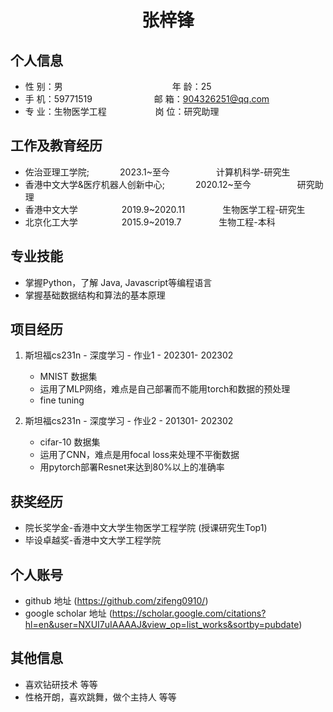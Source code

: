  <center>
     <h1>张梓锋</h1>
 </center>

## 个人信息 

* 性 别：男&emsp;&emsp;&emsp;&emsp;&emsp;&emsp;&emsp;&emsp;&emsp;&emsp;&emsp;&emsp;&ensp;年 龄：25  
* 手 机：59771519 &emsp;&emsp;&emsp;&emsp;&emsp;&emsp;&ensp;  邮 箱：904326251@qq.com    
* 专 业：生物医学工程 &emsp;&emsp;&emsp;&emsp;&emsp; 岗 位：研究助理

## 工作及教育经历
* 佐治亚理工学院;&emsp;&emsp;&emsp;&ensp;2023.1~至今&emsp;&emsp;&emsp;&emsp;&emsp; 计算机科学-研究生   
* 香港中文大学&医疗机器人创新中心;&emsp;&emsp;&emsp;&ensp;2020.12~至今&emsp;&emsp;&emsp;&emsp;&emsp; 研究助理       
* 香港中文大学&emsp;&emsp;&emsp;&emsp;&emsp;2019.9~2020.11&emsp;&emsp;&emsp;&emsp; 生物医学工程-研究生         
* 北京化工大学&emsp;&emsp;&emsp;&emsp;&emsp;2015.9~2019.7&emsp;&emsp;&emsp;&emsp; 生物工程-本科  

## 专业技能

* 掌握Python，了解 Java, Javascript等编程语言
* 掌握基础数据结构和算法的基本原理

## 项目经历

1. 斯坦福cs231n - 深度学习 - 作业1 - 202301- 202302 
    * MNIST 数据集 
    * 运用了MLP网络，难点是自己部署而不能用torch和数据的预处理
    * fine tuning

2. 斯坦福cs231n - 深度学习 - 作业2 - 201301- 202302 
    * cifar-10 数据集 
    * 运用了CNN，难点是用focal loss来处理不平衡数据
    * 用pytorch部署Resnet来达到80%以上的准确率

## 获奖经历
* 院长奖学金-香港中文大学生物医学工程学院 (授课研究生Top1)
* 毕设卓越奖-香港中文大学工程学院

## 个人账号 
* github 地址 (https://github.com/zifeng0910/)
* google scholar 地址 (https://scholar.google.com/citations?hl=en&user=NXUI7uIAAAAJ&view_op=list_works&sortby=pubdate) 

## 其他信息 
* 喜欢钻研技术 等等
* 性格开朗，喜欢跳舞，做个主持人 等等 
